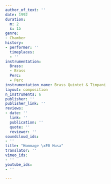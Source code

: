 ```yaml
---
author_of_text: ''
date: 1992
duration:
  m: 2
  s: 15
genre:
- Chamber
history:
- performer: ''
  timeplaces:
  - ''
instrumentation:
  Brass:
  - Brass
  Perc:
  - Perc
instrumentation_name: Brass Quintet & Timpani
layout: composition
n_instruments: 6
publisher: ''
publisher_link: ''
reviews:
- date: ''
  link: ''
  publication: ''
  quote: ''
  reviewer: ''
soundcloud_ids:
- ''
title: "Hommage \xE0 Husa"
translator: ''
vimeo_ids:
- ''
youtube_ids:
- ''

---
```

